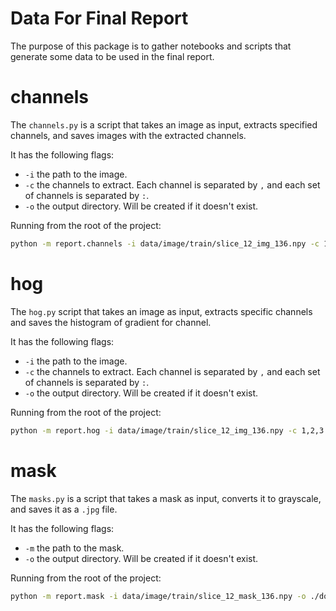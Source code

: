# Data For Final Report
The purpose of this package is to gather notebooks and scripts that generate some data to be used in the final report.

# channels
The `channels.py` is a script that takes an image as input, extracts specified channels, and saves images with the
extracted channels.

It has the following flags:
* `-i` the path to the image.
* `-c` the channels to extract. Each channel is separated by `,` and each set of channels is separated by `:`.
* `-o` the output directory. Will be created if it doesn't exist.

Running from the root of the project:
```bash
python -m report.channels -i data/image/train/slice_12_img_136.npy -c 1,2,3:6,7,8:11,12,13 -o ./doc
```

# hog
The `hog.py` script that takes an image as input, extracts specific channels and saves the histogram of gradient for 
channel.

It has the following flags:
* `-i` the path to the image.
* `-c` the channels to extract. Each channel is separated by `,` and each set of channels is separated by `:`.
* `-o` the output directory. Will be created if it doesn't exist.

Running from the root of the project:
```bash
python -m report.hog -i data/image/train/slice_12_img_136.npy -c 1,2,3:6,7,8:11,12,13 -o ./doc
```


# mask
The `masks.py` is a script that takes a mask as input, converts it to grayscale, and saves it as a `.jpg` file.

It has the following flags:
* `-m` the path to the mask.
* `-o` the output directory. Will be created if it doesn't exist.

Running from the root of the project:
```bash
python -m report.mask -i data/image/train/slice_12_mask_136.npy -o ./doc
```